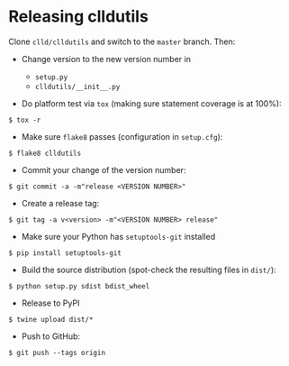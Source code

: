 
Releasing clldutils
===================

Clone ``clld/clldutils`` and switch to the ``master`` branch. Then:

- Change version to the new version number in
  - ``setup.py``
  - ``clldutils/__init__.py``

- Do platform test via ``tox`` (making sure statement coverage is at 100%):
```shell
$ tox -r
```

- Make sure ``flake8`` passes (configuration in ``setup.cfg``):
```shell
$ flake8 clldutils
```
  
- Commit your change of the version number:
```shell
$ git commit -a -m"release <VERSION NUMBER>"
```

- Create a release tag:
```shell
$ git tag -a v<version> -m"<VERSION NUMBER> release"
```

- Make sure your Python has ``setuptools-git`` installed
```shell
$ pip install setuptools-git
```

- Build the source distribution (spot-check the resulting files in ``dist/``):
```shell
$ python setup.py sdist bdist_wheel
```

- Release to PyPI
```shell
$ twine upload dist/*
```

- Push to GitHub:
```shell
$ git push --tags origin
```
